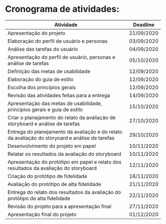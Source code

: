 # Cronograma de atividades:

Atividade                                                                                       | Deadline
------------------------------------------------------------------------------------------------|-----------
Apresentação do projeto                                                                         | 21/09/2020 
Elaboração do perfil de usuário e personas                                                      | 03/09/2020
Análise das tarefas do usuário                                                                  | 04/09/2020
Apresentação do perfil de usuário, personas e análise de tarefas                                | 05/10/2020
Definição das metas de usabilidade                                                              | 12/09/2020
Elaboração do guia de estilo                                                                    | 12/09/2020
Escolha dos princípios gerais                                                                   | 12/09/2020
Revisão das atividades feitas para a entrega                                                    | 14/09/2020
Apresentação das metas de usabilidade, principios gerais e guia de estilo                       | 15/10/2020
Criar o planejamento do relato da avaliação de storyboard e análise de tarefas                  | 27/10/2020
Entrega do planejamento da avaliação e do relato da avaliação do storyoard e análise de tarefas | 29/10/2020
Desenvolvimento do projeto em papel                                                             | 10/11/2020
Relatar os resultados da avaliação do storyboard                                                | 10/11/2020
Apresentação do protótipo em papel e relato dos resultados da avaliação do storyboard           | 12/11/2020
Criação do protótipo de fidelidade                                                              | 18/11/2020
Avaliação do protótipo de alta fidelidade                                                       | 21/11/2020
Entrega do relato dos resultados da avaliação do protótipo de alta fidelidade                   | 22/11/2020
Revisão do projeto para a apresentação final                                                    | 27/11/2020
Apresentação final do projeto                                                                   | 01/12/2020
